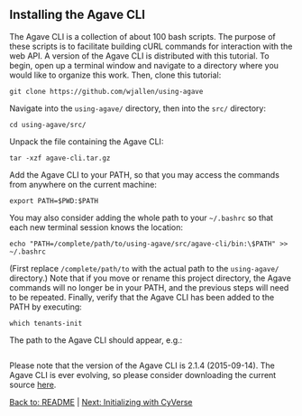 ## Installing the Agave CLI

The Agave CLI is a collection of about 100 bash scripts.
The purpose of these scripts is to facilitate building cURL commands for interaction with the web API.
A version of the Agave CLI is distributed with this tutorial.
To begin, open up a terminal window and navigate to a directory where you would like to organize this work.
Then, clone this tutorial:

```git clone https://github.com/wjallen/using-agave```

Navigate into the `using-agave/` directory, then into the `src/` directory:

```cd using-agave/src/```

Unpack the file containing the Agave CLI:

```tar -xzf agave-cli.tar.gz```

Add the Agave CLI to your PATH, so that you may access the commands from anywhere on the current machine:

```cd agave-cli/bin/
export PATH=$PWD:$PATH
```

You may also consider adding the whole path to your `~/.bashrc` so that each new terminal session knows the location:

```echo "PATH=/complete/path/to/using-agave/src/agave-cli/bin:\$PATH" >> ~/.bashrc```

(First replace `/complete/path/to` with the actual path to the `using-agave/` directory.)
Note that if you move or rename this project directory, the Agave commands will no longer be in your PATH, and the previous steps will need to be repeated.
Finally, verify that the Agave CLI has been added to the PATH by executing:

```which tenants-init```

The path to the Agave CLI should appear, e.g.:

```/home/username/using-agave/src/agave-cli/bin/tenants-init
```

Please note that the version of the Agave CLI is 2.1.4 (2015-09-14).
The Agave CLI is ever evolving, so please consider downloading the current source [here](https://bitbucket.org/taccaci/foundation-cli).

[Back to: README](../README) | [Next: Initializing with CyVerse](initializing.md)
